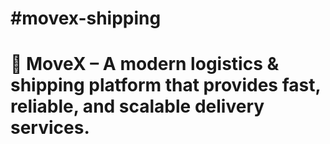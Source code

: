 # #movex-shipping

# 🚚 MoveX – A modern logistics \& shipping platform that provides fast, reliable, and scalable delivery services.

